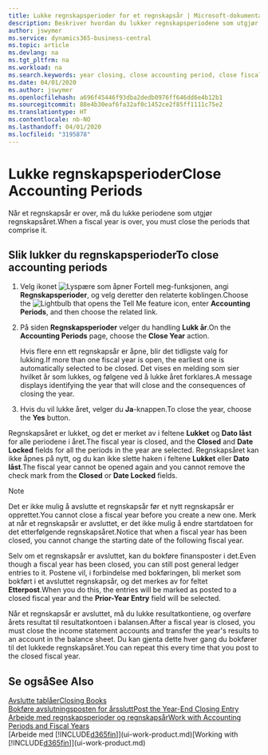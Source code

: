 ```yaml
---
title: Lukke regnskapsperioder for et regnskapsår | Microsoft-dokumentasjon
description: Beskriver hvordan du lukker regnskapsperiodene som utgjør regnskapsåret.
author: jswymer
ms.service: dynamics365-business-central
ms.topic: article
ms.devlang: na
ms.tgt_pltfrm: na
ms.workload: na
ms.search.keywords: year closing, close accounting period, close fiscal year, bank account detailed trial balance
ms.date: 04/01/2020
ms.author: jswymer
ms.openlocfilehash: a696f45446f93dba2dedb0976ff646dd6e4b12b1
ms.sourcegitcommit: 88e4b30eaf6fa32af0c1452ce2f85ff1111c75e2
ms.translationtype: HT
ms.contentlocale: nb-NO
ms.lasthandoff: 04/01/2020
ms.locfileid: "3195878"
---
```

# <a name="close-accounting-periods"></a><span data-ttu-id="62c3a-103">Lukke regnskapsperioder</span><span class="sxs-lookup"><span data-stu-id="62c3a-103">Close Accounting Periods</span></span>
<span data-ttu-id="62c3a-104">Når et regnskapsår er over, må du lukke periodene som utgjør regnskapsåret.</span><span class="sxs-lookup"><span data-stu-id="62c3a-104">When a fiscal year is over, you must close the periods that comprise it.</span></span>

## <a name="to-close-accounting-periods"></a><span data-ttu-id="62c3a-105">Slik lukker du regnskapsperioder</span><span class="sxs-lookup"><span data-stu-id="62c3a-105">To close accounting periods</span></span>
1. <span data-ttu-id="62c3a-106">Velg ikonet ![Lyspære som åpner Fortell meg-funksjonen](media/ui-search/search_small.png "Fortell hva du vil gjøre"), angi **Regnskapsperioder**, og velg deretter den relaterte koblingen.</span><span class="sxs-lookup"><span data-stu-id="62c3a-106">Choose the ![Lightbulb that opens the Tell Me feature](media/ui-search/search_small.png "Tell me what you want to do") icon, enter **Accounting Periods**, and then choose the related link.</span></span>
2. <span data-ttu-id="62c3a-107">På siden **Regnskapsperioder** velger du handling **Lukk år**.</span><span class="sxs-lookup"><span data-stu-id="62c3a-107">On the **Accounting Periods** page, choose the **Close Year** action.</span></span>

    <span data-ttu-id="62c3a-108">Hvis flere enn ett regnskapsår er åpne, blir det tidligste valg for lukking.</span><span class="sxs-lookup"><span data-stu-id="62c3a-108">If more than one fiscal year is open, the earliest one is automatically selected to be closed.</span></span> <span data-ttu-id="62c3a-109">Det vises en melding som sier hvilket år som lukkes, og følgene ved å lukke året forklares.</span><span class="sxs-lookup"><span data-stu-id="62c3a-109">A message displays identifying the year that will close and the consequences of closing the year.</span></span>
3. <span data-ttu-id="62c3a-110">Hvis du vil lukke året, velger du **Ja**-knappen.</span><span class="sxs-lookup"><span data-stu-id="62c3a-110">To close the year, choose the **Yes** button.</span></span>

<span data-ttu-id="62c3a-111">Regnskapsåret er lukket, og det er merket av i feltene **Lukket** og **Dato låst** for alle periodene i året.</span><span class="sxs-lookup"><span data-stu-id="62c3a-111">The fiscal year is closed, and the **Closed** and **Date Locked** fields for all the periods in the year are selected.</span></span> <span data-ttu-id="62c3a-112">Regnskapsåret kan ikke åpnes på nytt, og du kan ikke slette haken i feltene **Lukket** eller **Dato låst**.</span><span class="sxs-lookup"><span data-stu-id="62c3a-112">The fiscal year cannot be opened again and you cannot remove the check mark from the **Closed** or **Date Locked** fields.</span></span>

> [!NOTE]  
>   <span data-ttu-id="62c3a-113">Det er ikke mulig å avslutte et regnskapsår før et nytt regnskapsår er opprettet.</span><span class="sxs-lookup"><span data-stu-id="62c3a-113">You cannot close a fiscal year before you create a new one.</span></span> <span data-ttu-id="62c3a-114">Merk at når et regnskapsår er avsluttet, er det ikke mulig å endre startdatoen for det etterfølgende regnskapsåret.</span><span class="sxs-lookup"><span data-stu-id="62c3a-114">Notice that when a fiscal year has been closed, you cannot change the starting date of the following fiscal year.</span></span>

<span data-ttu-id="62c3a-115">Selv om et regnskapsår er avsluttet, kan du bokføre finansposter i det.</span><span class="sxs-lookup"><span data-stu-id="62c3a-115">Even though a fiscal year has been closed, you can still post general ledger entries to it.</span></span> <span data-ttu-id="62c3a-116">Postene vil, i forbindelse med bokføringen, bli merket som bokført i et avsluttet regnskapsår, og det merkes av for feltet **Etterpost**.</span><span class="sxs-lookup"><span data-stu-id="62c3a-116">When you do this, the entries will be marked as posted to a closed fiscal year and the **Prior-Year Entry** field will be selected.</span></span>

<span data-ttu-id="62c3a-117">Når et regnskapsår er avsluttet, må du lukke resultatkontiene, og overføre årets resultat til resultatkontoen i balansen.</span><span class="sxs-lookup"><span data-stu-id="62c3a-117">After a fiscal year is closed, you must close the income statement accounts and transfer the year's results to an account in the balance sheet.</span></span> <span data-ttu-id="62c3a-118">Du kan gjenta dette hver gang du bokfører til det lukkede regnskapsåret.</span><span class="sxs-lookup"><span data-stu-id="62c3a-118">You can repeat this every time that you post to the closed fiscal year.</span></span>

## <a name="see-also"></a><span data-ttu-id="62c3a-119">Se også</span><span class="sxs-lookup"><span data-stu-id="62c3a-119">See Also</span></span>

[<span data-ttu-id="62c3a-120">Avslutte tablåer</span><span class="sxs-lookup"><span data-stu-id="62c3a-120">Closing Books</span></span>](year-close-books.md)  
[<span data-ttu-id="62c3a-121">Bokføre avslutningsposten for årsslutt</span><span class="sxs-lookup"><span data-stu-id="62c3a-121">Post the Year-End Closing Entry</span></span>](year-how-post-year-end-close-entry.md)  
[<span data-ttu-id="62c3a-122">Arbeide med regnskapsperioder og regnskapsår</span><span class="sxs-lookup"><span data-stu-id="62c3a-122">Work with Accounting Periods and Fiscal Years</span></span>](finance-accounting-periods-and-fiscal-years.md)  
<span data-ttu-id="62c3a-123">[Arbeide med [!INCLUDE[d365fin](includes/d365fin_md.md)]](ui-work-product.md)</span><span class="sxs-lookup"><span data-stu-id="62c3a-123">[Working with [!INCLUDE[d365fin](includes/d365fin_md.md)]](ui-work-product.md)</span></span>
